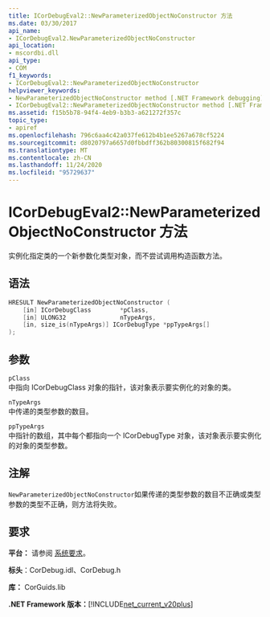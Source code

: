 ```yaml
---
title: ICorDebugEval2::NewParameterizedObjectNoConstructor 方法
ms.date: 03/30/2017
api_name:
- ICorDebugEval2.NewParameterizedObjectNoConstructor
api_location:
- mscordbi.dll
api_type:
- COM
f1_keywords:
- ICorDebugEval2::NewParameterizedObjectNoConstructor
helpviewer_keywords:
- NewParameterizedObjectNoConstructor method [.NET Framework debugging]
- ICorDebugEval2::NewParameterizedObjectNoConstructor method [.NET Framework debugging]
ms.assetid: f15b5b78-94f4-4eb9-b3b3-a621272f357c
topic_type:
- apiref
ms.openlocfilehash: 796c6aa4c42a037fe612b4b1ee5267a678cf5224
ms.sourcegitcommit: d8020797a6657d0fbbdff362b80300815f682f94
ms.translationtype: MT
ms.contentlocale: zh-CN
ms.lasthandoff: 11/24/2020
ms.locfileid: "95729637"
---
```

# <a name="icordebugeval2newparameterizedobjectnoconstructor-method"></a>ICorDebugEval2::NewParameterizedObjectNoConstructor 方法

实例化指定类的一个新参数化类型对象，而不尝试调用构造函数方法。  
  
## <a name="syntax"></a>语法  
  
```cpp  
HRESULT NewParameterizedObjectNoConstructor (  
    [in] ICorDebugClass        *pClass,  
    [in] ULONG32               nTypeArgs,  
    [in, size_is(nTypeArgs)] ICorDebugType *ppTypeArgs[]  
);  
```  
  
## <a name="parameters"></a>参数  

 `pClass`  
 中指向 ICorDebugClass 对象的指针，该对象表示要实例化的对象的类。  
  
 `nTypeArgs`  
 中传递的类型参数的数目。  
  
 `ppTypeArgs`  
 中指针的数组，其中每个都指向一个 ICorDebugType 对象，该对象表示要实例化的对象的类型参数。  
  
## <a name="remarks"></a>注解  

 `NewParameterizedObjectNoConstructor`如果传递的类型参数的数目不正确或类型参数的类型不正确，则方法将失败。  
  
## <a name="requirements"></a>要求  

 **平台：** 请参阅 [系统要求](../../get-started/system-requirements.md)。  
  
 **标头**：CorDebug.idl、CorDebug.h  
  
 **库：** CorGuids.lib  
  
 **.NET Framework 版本：**[!INCLUDE[net_current_v20plus](../../../../includes/net-current-v20plus-md.md)]
